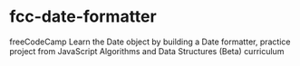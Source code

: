 # fcc-date-formatter
freeCodeCamp Learn the Date object by building a Date formatter, practice project from JavaScript Algorithms and Data Structures (Beta) curriculum
